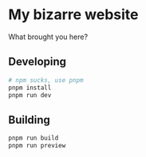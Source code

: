 # My bizarre website

What brought you here?

## Developing

```bash
# npm sucks, use pnpm
pnpm install
pnpm run dev
```

## Building

```bash
pnpm run build
pnpm run preview
```
